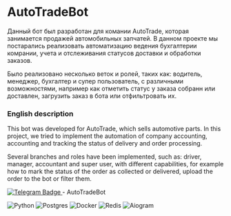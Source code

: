 # AutoTradeBot


Данный бот был разработан для комании AutoTrade, которая занимается продажей автомобильных запчатей.
В данном проекте мы постарались реализовать автоматизацию ведения бухгалтерии комрании, учета и отслеживания статусов доставки и обработки заказов.

Было реализовано несколько веток и ролей, таких как: водитель, менеджер, бухгалтер и супер пользователь, с различными возможностями, например 
как отметить статус у заказа собранн или доставлен, загрузить заказ в бота или отфильтровать их.

### English description

This bot was developed for AutoTrade, which sells automotive parts.
In this project, we tried to implement the automation of company accounting, accounting and tracking the status of delivery and order processing.

Several branches and roles have been implemented, such as: driver, manager, accountant and super user, with different capabilities, for example
how to mark the status of the order as collected or delivered, upload the order to the bot or filter them.

<a href="https://t.me/AUTOTRADEMOSCOW_BOT">
    <img src="https://img.shields.io/badge/Telegram-blue?style=for-the-badge&logo=telegram&logoColor=white" alt="Telegram Badge"/>
</a> - AutoTradeBot


<p></p>

![Python](https://img.shields.io/badge/python-090909?style=for-the-badge&logo=python&logoColor=ffdd54)
![Postgres](https://img.shields.io/badge/postgres-090909?style=for-the-badge&logo=postgresql&logoColor=blue)
![Docker](https://img.shields.io/badge/docker-090909?style=for-the-badge&logo=docker&logoColor=blue)
![Redis](https://img.shields.io/badge/redis-090909?style=for-the-badge&logo=redis&logoColor=red)
![Aiogram](https://img.shields.io/badge/aiogram-090909?style=for-the-badge&logo=aiogram&logoColor=red)
